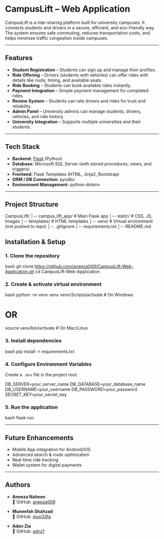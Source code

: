 #  CampusLift – Web Application  

CampusLift is a ride-sharing platform built for university campuses. It connects students and drivers in a secure, efficient, and eco-friendly way. The system ensures safe commuting, reduces transportation costs, and helps minimize traffic congestion inside campuses.  

---

##  Features  
-  **Student Registration** – Students can sign up and manage their profiles.  
-  **Ride Offering** – Drivers (students with vehicles) can offer rides with details like route, timing, and available seats.  
-  **Ride Booking** – Students can book available rides instantly.  
-  **Payment Integration** – Simple payment management for completed rides.  
-  **Review System** – Students can rate drivers and rides for trust and reliability.  
-  **Admin Panel** – University admins can manage students, drivers, vehicles, and ride history.  
-  **University Integration** – Supports multiple universities and their students.  

---

##  Tech Stack  
- **Backend:** [Flask](https://flask.palletsprojects.com/) (Python)  
- **Database:** Microsoft SQL Server (with stored procedures, views, and triggers)  
- **Frontend:** Flask Templates (HTML, Jinja2, Bootstrap)  
- **ORM / DB Connection:** pyodbc  
- **Environment Management:** python-dotenv  

---

##  Project Structure  


CampusLift/
│-- campus\_lift\_app/    # Main Flask app
│-- static/             # CSS, JS, Images
│-- templates/          # HTML templates
│-- venv/               # Virtual environment (not pushed to repo)
│-- .gitignore
│-- requirements.txt
│-- README.md



##  Installation & Setup  

### 1. Clone the repository  
bash
git clone https://github.com/aneeza009/CampusLift-Web-Application.git
cd CampusLift-Web-Application


### 2. Create & activate virtual environment

bash
python -m venv venv
venv\Scripts\activate   # On Windows
# OR
source venv/bin/activate   # On Mac/Linux


### 3. Install dependencies

bash
pip install -r requirements.txt


### 4. Configure Environment Variables

Create a `.env` file in the project root:


DB_SERVER=your_server_name
DB_DATABASE=your_database_name
DB_USERNAME=your_username
DB_PASSWORD=your_password
SECRET_KEY=your_secret_key


### 5. Run the application

bash
flask run


---

##  Future Enhancements

* Mobile App integration for Android/iOS
* Advanced search & route optimization
* Real-time ride tracking
* Wallet system for digital payments

---

##  Authors  

- **Aneeza Naheen**  
  📌 GitHub: [aneeza009](https://github.com/aneeza009)  

- **Muneefah Shahzad**  
  📌 GitHub: [mun33fa](https://github.com/mun33fa)  

- **Adan Zia**  
  📌 GitHub: [adnz1](https://github.com/adnz1)  

